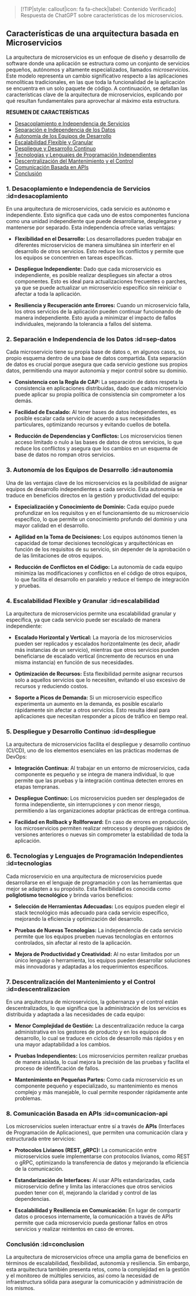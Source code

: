 > [!TIP|style: callout|icon: fa fa-check|label: Contenido Verificado]
> Respuesta de ChatGPT sobre características de los microservicios.

## Características de una arquitectura basada en Microservicios <!-- {docsify-ignore} -->

La arquitectura de microservicios es un enfoque de diseño y desarrollo de software donde una aplicación se estructura como un conjunto de servicios pequeños, autónomos y altamente especializados, llamados *microservicios*. Este modelo representa un cambio significativo respecto a las aplicaciones monolíticas tradicionales, en las que toda la funcionalidad de la aplicación se encuentra en un solo paquete de código. A continuación, se detallan las características clave de la arquitectura de microservicios, explicando por qué resultan fundamentales para aprovechar al máximo esta estructura.

**RESUMEN DE CARACTERÍSTICAS**

- [Desacoplamiento e Independencia de Servicios](#desacoplamiento)
- [Separación e Independencia de los Datos](#sep-datos)
- [Autonomía de los Equipos de Desarrollo](#autonomia)
- [Escalabilidad Flexible y Granular](#escalabilidad)
- [Despliegue y Desarrollo Continuo](#despliegue)
- [Tecnologías y Lenguajes de Programación Independientes](#tecnologias)
- [Descentralización del Mantenimiento y el Control](#descentralizacion)
- [Comunicación Basada en APIs](#comunicacion-api)
- [Conclusión](#conclusion)

### 1. Desacoplamiento e Independencia de Servicios :id=desacoplamiento <!-- {docsify-ignore} -->

En una arquitectura de microservicios, cada servicio es autónomo e independiente. Esto significa que cada uno de estos componentes funciona como una unidad independiente que puede desarrollarse, desplegarse y mantenerse por separado. Esta independencia ofrece varias ventajas:

- **Flexibilidad en el Desarrollo:** Los desarrolladores pueden trabajar en diferentes microservicios de manera simultánea sin interferir en el desarrollo de otros servicios. Esto reduce los conflictos y permite que los equipos se concentren en tareas específicas.
  
- **Despliegue Independiente:** Dado que cada microservicio es independiente, es posible realizar despliegues sin afectar a otros componentes. Esto es ideal para actualizaciones frecuentes o parches, ya que se puede actualizar un microservicio específico sin reiniciar o afectar a toda la aplicación.
  
- **Resiliencia y Recuperación ante Errores:** Cuando un microservicio falla, los otros servicios de la aplicación pueden continuar funcionando de manera independiente. Esto ayuda a minimizar el impacto de fallos individuales, mejorando la tolerancia a fallos del sistema.

### 2. Separación e Independencia de los Datos :id=sep-datos <!-- {docsify-ignore} -->

Cada microservicio tiene su propia base de datos o, en algunos casos, su propio esquema dentro de una base de datos compartida. Esta separación de datos es crucial porque asegura que cada servicio gestione sus propios datos, permitiendo una mayor autonomía y mejor control sobre su dominio.

- **Consistencia con la Regla de CAP:** La separación de datos respeta la consistencia en aplicaciones distribuidas, dado que cada microservicio puede aplicar su propia política de consistencia sin comprometer a los demás.
  
- **Facilidad de Escalado:** Al tener bases de datos independientes, es posible escalar cada servicio de acuerdo a sus necesidades particulares, optimizando recursos y evitando cuellos de botella.
  
- **Reducción de Dependencias y Conflictos:** Los microservicios tienen acceso limitado o nulo a las bases de datos de otros servicios, lo que reduce los conflictos y asegura que los cambios en un esquema de base de datos no rompan otros servicios.

### 3. Autonomía de los Equipos de Desarrollo :id=autonomia <!-- {docsify-ignore} -->

Una de las ventajas clave de los microservicios es la posibilidad de asignar equipos de desarrollo independientes a cada servicio. Esta autonomía se traduce en beneficios directos en la gestión y productividad del equipo:

- **Especialización y Conocimiento de Dominio:** Cada equipo puede profundizar en los requisitos y en el funcionamiento de su microservicio específico, lo que permite un conocimiento profundo del dominio y una mayor calidad en el desarrollo.
  
- **Agilidad en la Toma de Decisiones:** Los equipos autónomos tienen la capacidad de tomar decisiones tecnológicas y arquitectónicas en función de los requisitos de su servicio, sin depender de la aprobación o de las limitaciones de otros equipos.
  
- **Reducción de Conflictos en el Código:** La autonomía de cada equipo minimiza las modificaciones y conflictos en el código de otros equipos, lo que facilita el desarrollo en paralelo y reduce el tiempo de integración y pruebas.

### 4. Escalabilidad Flexible y Granular :id=escalabilidad <!-- {docsify-ignore} -->

La arquitectura de microservicios permite una escalabilidad granular y específica, ya que cada servicio puede ser escalado de manera independiente:

- **Escalado Horizontal y Vertical:** La mayoría de los microservicios pueden ser replicados y escalados horizontalmente (es decir, añadir más instancias de un servicio), mientras que otros servicios pueden beneficiarse de escalado vertical (incremento de recursos en una misma instancia) en función de sus necesidades.
  
- **Optimización de Recursos:** Esta flexibilidad permite asignar recursos solo a aquellos servicios que lo necesiten, evitando el uso excesivo de recursos y reduciendo costos.
  
- **Soporte a Picos de Demanda:** Si un microservicio específico experimenta un aumento en la demanda, es posible escalarlo rápidamente sin afectar a otros servicios. Esto resulta ideal para aplicaciones que necesitan responder a picos de tráfico en tiempo real.

### 5. Despliegue y Desarrollo Continuo :id=despliegue <!-- {docsify-ignore} -->

La arquitectura de microservicios facilita el despliegue y desarrollo continuo (CI/CD), uno de los elementos esenciales en las prácticas modernas de DevOps:

- **Integración Continua:** Al trabajar en un entorno de microservicios, cada componente es pequeño y se integra de manera individual, lo que permite que las pruebas y la integración continua detecten errores en etapas tempranas.
  
- **Despliegue Continuo:** Los microservicios pueden ser desplegados de forma independiente, sin interrupciones y con menor riesgo, permitiendo a las organizaciones adoptar prácticas de entrega continua.
  
- **Facilidad en Rollback y Rollforward:** En caso de errores en producción, los microservicios permiten realizar retrocesos y despliegues rápidos de versiones anteriores o nuevas sin comprometer la estabilidad de toda la aplicación.

### 6. Tecnologías y Lenguajes de Programación Independientes :id=tecnologias <!-- {docsify-ignore} -->

Cada microservicio en una arquitectura de microservicios puede desarrollarse en el lenguaje de programación y con las herramientas que mejor se adapten a su propósito. Esta flexibilidad es conocida como **poliglotismo tecnológico** y brinda varios beneficios:

- **Selección de Herramientas Adecuadas:** Los equipos pueden elegir el stack tecnológico más adecuado para cada servicio específico, mejorando la eficiencia y optimización del desarrollo.
  
- **Pruebas de Nuevas Tecnologías:** La independencia de cada servicio permite que los equipos prueben nuevas tecnologías en entornos controlados, sin afectar al resto de la aplicación.
  
- **Mejora de Productividad y Creatividad:** Al no estar limitados por un único lenguaje o herramienta, los equipos pueden desarrollar soluciones más innovadoras y adaptadas a los requerimientos específicos.

### 7. Descentralización del Mantenimiento y el Control :id=descentralizacion <!-- {docsify-ignore} -->

En una arquitectura de microservicios, la gobernanza y el control están descentralizados, lo que significa que la administración de los servicios es distribuida y adaptada a las necesidades de cada equipo:

- **Menor Complejidad de Gestión:** La descentralización reduce la carga administrativa en los gestores de producto y en los equipos de desarrollo, lo cual se traduce en ciclos de desarrollo más rápidos y en una mayor adaptabilidad a los cambios.
  
- **Pruebas Independientes:** Los microservicios permiten realizar pruebas de manera aislada, lo cual mejora la precisión de las pruebas y facilita el proceso de identificación de fallos.
  
- **Mantenimiento en Pequeñas Partes:** Como cada microservicio es un componente pequeño y especializado, su mantenimiento es menos complejo y más manejable, lo cual permite responder rápidamente ante problemas.

### 8. Comunicación Basada en APIs :id=comunicacion-api <!-- {docsify-ignore} -->

Los microservicios suelen interactuar entre sí a través de **APIs** (Interfaces de Programación de Aplicaciones), que permiten una comunicación clara y estructurada entre servicios:

- **Protocolos Livianos (REST, gRPC):** La comunicación entre microservicios suele implementarse con protocolos livianos, como REST o gRPC, optimizando la transferencia de datos y mejorando la eficiencia de la comunicación.
  
- **Estandarización de Interfaces:** Al usar APIs estandarizadas, cada microservicio define y limita las interacciones que otros servicios pueden tener con él, mejorando la claridad y control de las dependencias.
  
- **Escalabilidad y Resiliencia en Comunicación:** En lugar de compartir datos o procesos internamente, la comunicación a través de APIs permite que cada microservicio pueda gestionar fallos en otros servicios y realizar reintentos en caso de errores.

### Conclusión :id=conclusion <!-- {docsify-ignore} -->

La arquitectura de microservicios ofrece una amplia gama de beneficios en términos de escalabilidad, flexibilidad, autonomía y resiliencia. Sin embargo, esta arquitectura también presenta retos, como la complejidad en la gestión y el monitoreo de múltiples servicios, así como la necesidad de infraestructura sólida para asegurar la comunicación y administración de los mismos.